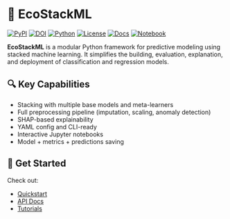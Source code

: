 # 🌿 EcoStackML

[![PyPI](https://img.shields.io/pypi/v/ecostackml?color=green)](https://pypi.org/project/ecostackml/)
[![DOI](https://zenodo.org/badge/DOI/10.5281/zenodo.15173335.svg)](https://doi.org/10.5281/zenodo.15173335)
[![Python](https://img.shields.io/badge/Python-3.8+-blue.svg)](https://www.python.org/)
[![License](https://img.shields.io/github/license/TyMill/EcoStackML)](https://github.com/TyMill/EcoStackML/blob/main/LICENCE)
[![Docs](https://img.shields.io/badge/docs-MkDocs-blue)](https://tymill.github.io/EcoStackML/)
[![Notebook](https://img.shields.io/badge/Tutorial-Notebook-yellow)](https://github.com/TyMill/EcoStackML/tree/main/notebooks)

**EcoStackML** is a modular Python framework for predictive modeling using stacked machine learning. It simplifies the building, evaluation, explanation, and deployment of classification and regression models.

## 🔍 Key Capabilities

- Stacking with multiple base models and meta-learners
- Full preprocessing pipeline (imputation, scaling, anomaly detection)
- SHAP-based explainability
- YAML config and CLI-ready
- Interactive Jupyter notebooks
- Model + metrics + predictions saving

## 🚀 Get Started

Check out:
- [Quickstart](quickstart.md)
- [API Docs](api/)
- [Tutorials](api/tutorials/)
